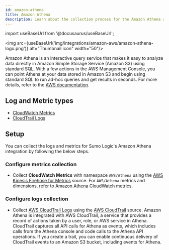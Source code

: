 ```yaml
---
id: amazon-athena
title: Amazon Athena
description: Learn about the collection process for the Amazon Athena service.
---
```

import useBaseUrl from '@docusaurus/useBaseUrl';

<img src={useBaseUrl('img/integrations/amazon-aws/amazon-athena-logo.png')} alt="Thumbnail icon" width="50"/>

Amazon Athena is an interactive query service that makes it easy to analyze data directly in Amazon Simple Storage Service (Amazon S3) using standard SQL. With a few actions in the AWS Management Console, you can point Athena at your data stored in Amazon S3 and begin using standard SQL to run ad-hoc queries and get results in seconds. For more details, refer to the [AWS documentation](https://docs.aws.amazon.com/athena/latest/ug/what-is.html).

## Log and Metric types
* [CloudWatch Metrics](https://docs.aws.amazon.com/athena/latest/ug/query-metrics-viewing.html#athena-cloudwatch-metrics-table)
* [CloudTrail Logs](https://docs.aws.amazon.com/athena/latest/ug/monitor-with-cloudtrail.html)

## Setup

You can collect the logs and metrics for Sumo Logic's Amazon Athena integration by following the below steps.

### Configure metrics collection

* Collect **CloudWatch Metrics** with namespace `AWS/Athena` using the [AWS Kinesis Firehose for Metrics](/docs/send-data/hosted-collectors/amazon-aws/aws-kinesis-firehose-metrics-source/) source. For `AWS/Athena` metrics and dimensions, refer to [Amazon Athena CloudWatch metrics](https://docs.aws.amazon.com/athena/latest/ug/query-metrics-viewing.html#athena-cloudwatch-metrics-table).

### Configure logs collection

* Collect [AWS CloudTrail Logs](https://docs.aws.amazon.com/athena/latest/ug/monitor-with-cloudtrail.html) using the [AWS CloudTrail](/docs/send-data/hosted-collectors/amazon-aws/aws-cloudtrail-source/) source. Amazon Athena is integrated with AWS CloudTrail, a service that provides a record of actions taken by a user, role, or AWS service in Athena. CloudTrail captures all API calls for Athena as events, which includes calls from the Athena console and code calls to the Athena API operations. If you create a trail, you can enable continuous delivery of CloudTrail events to an Amazon S3 bucket, including events for Athena. 

